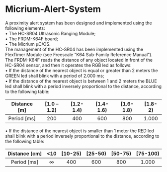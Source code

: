 # Micrium-Alert-System
A proximity alert system has been designed and implemented using the following elements:<br />
• The HC-SR04 Ultrasonic Ranging Module;<br />
• The FRDM-K64F board;<br />
• The Micrium μC/OS.<br />
The management of the HC-SR04 has been implemented using the FlexTimer Module (see Freescale “K64 Sub-Family Reference Manual”).<br />
The FRDM-K64F reads the distance of any object located in front of the HC-SR04 sensor,
and then it operates the RGB led as follows:<br />
• If the distance of the nearest object is equal or greater than 2 meters the GREEN led
shall blink with a period of 2.000 ms;<br />
• If the distance of the nearest object is between 1 and 2 meters the BLUE led shall blink
with a period inversely proportional to the distance, according to the following table:

| Distance [m] | [1.0 – 1.2)  | [1.2-1.4) |  [1.4-1.6) | [1.6-1.8) | [1.8-2)
|:-------------:|:---:|:-------:|:-------:|:-------:|:--------:|
| Period [ms] |  200      |     400    |     600      | 800  |       1.000

• If the distance of the nearest object is smaller than 1 meter the RED led shall blink
with a period inversely proportional to the distance, according to the following table:<br />

| Distance [cm] |  <10  | [10-25) | [25-50) |  [50-75) | [75-100) 
|:-------------:|:---:|:-------:|:-------:|:-------:|:--------:|
| Period [ms]   |  ∞   |  400   |   600   |    800   |   1.000 
